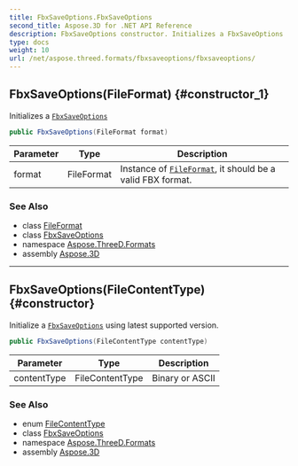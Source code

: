 ```yaml
---
title: FbxSaveOptions.FbxSaveOptions
second_title: Aspose.3D for .NET API Reference
description: FbxSaveOptions constructor. Initializes a FbxSaveOptions
type: docs
weight: 10
url: /net/aspose.threed.formats/fbxsaveoptions/fbxsaveoptions/
---
```

## FbxSaveOptions(FileFormat) {#constructor_1}

Initializes a [`FbxSaveOptions`](../)

```csharp
public FbxSaveOptions(FileFormat format)
```

| Parameter | Type | Description |
| --- | --- | --- |
| format | FileFormat | Instance of [`FileFormat`](../../../aspose.threed/fileformat/), it should be a valid FBX format. |

### See Also

* class [FileFormat](../../../aspose.threed/fileformat/)
* class [FbxSaveOptions](../)
* namespace [Aspose.ThreeD.Formats](../../../aspose.threed.formats/)
* assembly [Aspose.3D](../../../)

---

## FbxSaveOptions(FileContentType) {#constructor}

Initialize a [`FbxSaveOptions`](../) using latest supported version.

```csharp
public FbxSaveOptions(FileContentType contentType)
```

| Parameter | Type | Description |
| --- | --- | --- |
| contentType | FileContentType | Binary or ASCII |

### See Also

* enum [FileContentType](../../../aspose.threed/filecontenttype/)
* class [FbxSaveOptions](../)
* namespace [Aspose.ThreeD.Formats](../../../aspose.threed.formats/)
* assembly [Aspose.3D](../../../)


